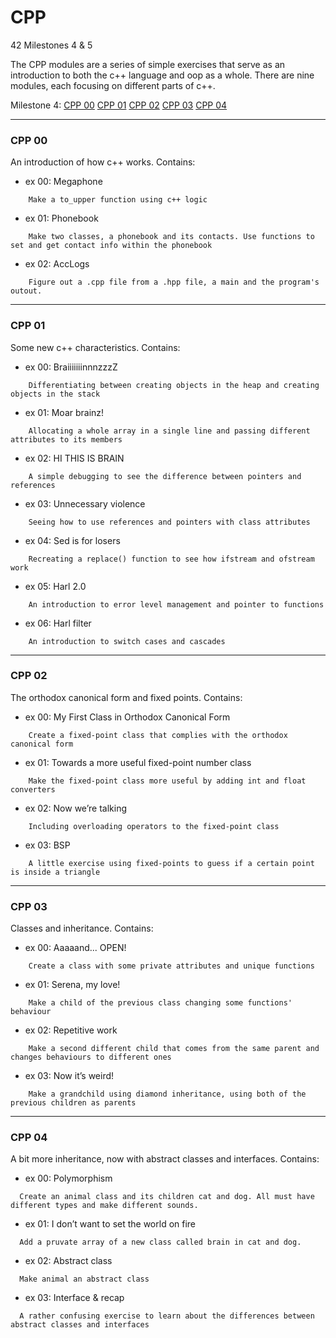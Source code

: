 # CPP
42 Milestones 4 &amp; 5


The CPP modules are a series of simple exercises that serve as an introduction to both the c++ language and oop as a whole. There are nine modules, each focusing on different parts of c++.

Milestone 4: [CPP 00](#cpp-00)   [CPP 01](#cpp-01)   [CPP 02](#cpp-02)   [CPP 03](#cpp-03)   [CPP 04](#cpp-04)

---

### CPP 00
An introduction of how c++ works. Contains:
- ex 00: Megaphone
```
	Make a to_upper function using c++ logic
```
- ex 01: Phonebook
```
	Make two classes, a phonebook and its contacts. Use functions to set and get contact info within the phonebook
```
- ex 02: AccLogs
```
	Figure out a .cpp file from a .hpp file, a main and the program's outout.
```

---

### CPP 01
Some new c++ characteristics. Contains:
- ex 00: BraiiiiiiinnnzzzZ
```
	Differentiating between creating objects in the heap and creating objects in the stack
```
- ex 01: Moar brainz!
```
	Allocating a whole array in a single line and passing different attributes to its members
```
- ex 02: HI THIS IS BRAIN
```
	A simple debugging to see the difference between pointers and references
```
- ex 03: Unnecessary violence
```
	Seeing how to use references and pointers with class attributes
```
- ex 04: Sed is for losers
```
	Recreating a replace() function to see how ifstream and ofstream work
```
- ex 05: Harl 2.0
```
	An introduction to error level management and pointer to functions	
```
- ex 06: Harl filter
```
	An introduction to switch cases and cascades
```

---

### CPP 02
The orthodox canonical form and fixed points. Contains:
- ex 00: My First Class in Orthodox Canonical Form
```
	Create a fixed-point class that complies with the orthodox canonical form
```
- ex 01: Towards a more useful fixed-point number class
```
	Make the fixed-point class more useful by adding int and float converters
```
- ex 02: Now we’re talking
```
	Including overloading operators to the fixed-point class
```
- ex 03: BSP
```
	A little exercise using fixed-points to guess if a certain point is inside a triangle
```

---

### CPP 03
Classes and inheritance. Contains:
- ex 00: Aaaaand... OPEN!
```
	Create a class with some private attributes and unique functions
```
- ex 01: Serena, my love!
```
	Make a child of the previous class changing some functions' behaviour
```
- ex 02:  Repetitive work
```
	Make a second different child that comes from the same parent and changes behaviours to different ones
```
- ex 03: Now it’s weird!
```
	Make a grandchild using diamond inheritance, using both of the previous children as parents
```

---

### CPP 04
A bit more inheritance, now with abstract classes and interfaces. Contains:
- ex 00: Polymorphism
```
  Create an animal class and its children cat and dog. All must have different types and make different sounds.
```
- ex 01:  I don’t want to set the world on fire
```
  Add a pruvate array of a new class called brain in cat and dog.
```
- ex 02: Abstract class
```
  Make animal an abstract class  
```
- ex 03: Interface & recap
```
  A rather confusing exercise to learn about the differences between abstract classes and interfaces
```

